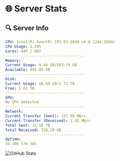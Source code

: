# 🌐 Server Stats
## 🔍 Server Info
```yaml
CPU: Intel(R) Xeon(R) CPU E5-2699 v4 @ 1244.26GHz
CPU Usage: 1.20%
Cores: 44P | 88T
-----------------------------------
Memory:
Current Usage: 9.44 GB/503.74 GB
Available: 491.09 GB
-----------------------------------
Disk:
Current Usage: 16.68 GB/1.71 TB
Free: 1.61 TB
-----------------------------------
GPU:
No GPU detected
-----------------------------------
Network:
Current Transfer (Sent): 157.90 MB/s
Current Transfer (Received): 2.42 MB/s
Total Sent: 31.50 TB
Total Received: 728.29 GB
-----------------------------------
Uptime:
3d 10h 57m 38s
```
![GitHub Stats](https://img.shields.io/badge/Updated-2025-02-11_09:40:56-blue)